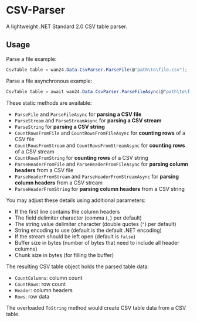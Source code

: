 # CSV-Parser

A lightweight .NET Standard 2.0 CSV table parser.

## Usage

Parse a file example:

```cs
CsvTable table = wan24.Data.CsvParser.ParseFile(@"path\to\file.csv");
```

Parse a file asynchronous example:

```cs
CsvTable table = await wan24.Data.CsvParser.ParseFileAsync(@"path\to\file.csv");
```

These static methods are available:

- `ParseFile` and `ParseFileAsync` for **parsing a CSV file**
- `ParseStream` and `ParseStreamAsync` for **parsing a CSV stream**
- `ParseString` for **parsing a CSV string**
- `CountRowsFromFile` and `CountRowsFromFileAsync` for **counting rows** of a CSV file
- `CountRowsFromStream` and `CountRowsFromStreamAsync` for **counting rows** of a CSV stream
- `CountRowsFromString` for **counting rows** of a CSV string
- `ParseHeaderFromFile` and `ParseHeaderFromFileAsync` for **parsing column headers** from a CSV file
- `ParseHeaderFromStream` and `ParseHeaderFromStreamAsync` for **parsing column headers** from a CSV stream
- `ParseHeaderFromString` for **parsing column headers** from a CSV string

You may adjust these details using additional parameters:

- If the first line contains the column headers
- The field delimiter character (comma (`,`) per default)
- The string value delimiter character (double quotes (`"`) per default)
- String encoding to use (default is the default .NET encoding)
- If the stream should be left open (default is `false`)
- Buffer size in bytes (number of bytes that need to include all header columns)
- Chunk size in bytes (for filling the buffer)

The resulting CSV table object holds the parsed table data:

- `CountColumns`: column count
- `CountRows`: row count
- `Header`: column headers
- `Rows`: row data

The overloaded `ToString` method would create CSV table data from a CSV table.
